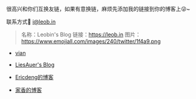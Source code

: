 
很高兴和你们互换友链，如果有意换链，麻烦先添加我的链接到你的博客上😜~

联系方式📧 i@leob.in
> 名称：Leobin's Blog
链接：https://leob.in
图片：https://www.emojiall.com/images/240/twitter/1f4a9.png

- [vian](https://vian.top/ "vian")

- [LiesAuer's Blog](https://www.liesauer.net/ "LiesAuer's Blog")

- [ Ericdeng的博客](http://ericdeng.net/ " Ericdeng的博客")

- [家香的博客](https://linzyjx.com/ "家香的博客")
